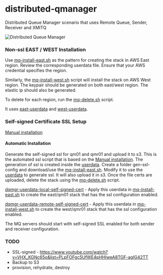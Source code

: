 # distributed-qmanager
Distributed Queue Manager scenario that uses Remote Queue, Sender, Receiver and XMITQ

![Distributed Queue Manager](https://www.ibm.com/support/knowledgecenter/SSFKSJ_9.0.0/com.ibm.mq.sce.doc/q014240a.gif)

### Non-ssl EAST / WEST Installation

Use [mq-install-east.sh](https://github.com/mqfellow/distributed-qmanager/blob/master/mq-install-east.sh) as the pattern for creating the stack in AWS East region. Review the corresponding userdata file. Ensure that your AWS credential specifies the region.

Similarly, the [mq-install-west.sh](https://github.com/mqfellow/distributed-qmanager/blob/master/mq-install-west.sh) script will install the stack on AWS West region. The keypair should be generated on both east/west region. The elastic ip should also be generated.

To delete for each region, run the [mq-delete.sh](https://github.com/mqfellow/distributed-qmanager/blob/master/mq-delete.sh) script.

It uses [east-userdata](https://github.com/mqfellow/distributed-qmanager/blob/master/distributed-queuemanager-userdata-local.txt) and [west-userdata](https://github.com/mqfellow/distributed-qmanager/blob/master/distributed-queuemanager-userdata-remote.txt).

### Self-signed Certificate SSL Setup

[Manual installation](https://github.com/mqfellow/distributed-qmanager/blob/master/self-signed-cert.md)

#### Automatic Installation

Generate the self-signed ssl for qm01 and qmr01 and upload it to s3. This is the automated ssl script that is based on the [Manual installation](https://github.com/mqfellow/distributed-qmanager/blob/master/self-signed-cert.md). The generation of ssl is created inside the [userdata](https://github.com/mqfellow/distributed-qmanager/blob/master/generate-self-signed-ssl-config.txt). Create a folder gen-ssl-config and download/use the [mq-install-east.sh](https://github.com/mqfellow/distributed-qmanager/blob/master/mq-install-east.sh). Modify it to use the [userdata](https://github.com/mqfellow/distributed-qmanager/blob/master/generate-self-signed-ssl-config.txt) to generate ssl. It will also upload it in s3. Once the file certs are uploaded, delete the stack using the [mq-delete.sh](https://github.com/mqfellow/distributed-qmanager/blob/master/mq-delete.sh) script.

[dqmgr-userdata-local-self-signed-cert](https://github.com/mqfellow/distributed-qmanager/blob/master/dqmgr-userdata-local-self-signed-cert.txt) - Apply this userdata in [mq-install-east.sh](https://github.com/mqfellow/distributed-qmanager/blob/master/mq-install-east.sh) to create the east/qm01 stack that has the ssl configuration enabled.

[dqmgr-userdata-remote-self-signed-cert](https://github.com/mqfellow/distributed-qmanager/blob/master/dqmgr-userdata-remote-self-signed-cert.txt) - Apply this userdata in [mq-install-west.sh](https://github.com/mqfellow/distributed-qmanager/blob/master/mq-install-west.sh) to create the west/qmr01 stack that has the ssl configuration enabled.

The MQ servers should start with self-signed SSL enabled for both sender and receiver configuration.

### TODO

* SSL-signed - https://www.youtube.com/watch?v=VHX_KGNc65o&list=PLpFOFgc5UfWE4pHHIweA8TGF-agIG42TT
* Backup to S3
* provision, rehydrate, destroy


